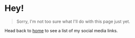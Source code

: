<h1 class="text-4xl font-semibold">Hey!</h1>

> Sorry, I'm not too sure what I'll do with this page just yet.

Head back to [home](/) to see a list of my social media links.

<SimpleNewsletter />
